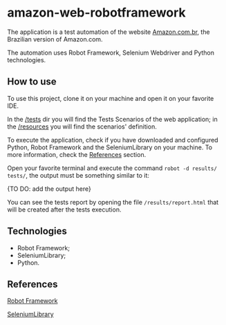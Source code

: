 # amazon-web-robotframework
The application is a test automation of the website [Amazon.com.br](https://www.amazon.com.br/), the Brazilian version of Amazon.com.

The automation uses Robot Framework, Selenium Webdriver and Python technologies.

## How to use
To use this project, clone it on your machine and open it on your favorite IDE.

In the [/tests](https://github.com/tiagocbarbosa/amazon-web-robotframework/tree/main/tests) dir you will find the Tests Scenarios of the web application; in the [/resources](https://github.com/tiagocbarbosa/amazon-web-robotframework/tree/main/resources) you will find the scenarios' definition.

To execute the application, check if you have downloaded and configured Python, Robot Framework and the SeleniumLibrary on your machine. To more information, check the [References](https://github.com/tiagocbarbosa/amazon-web-robotframework#References) section.

Open your favorite terminal and execute the command ``robot -d results/ tests/``, the output must be something similar to it:

{TO DO: add the output here}

You can see the tests report by opening the file ``/results/report.html`` that will be created after the tests execution.

## Technologies
- Robot Framework;
- SeleniumLibrary;
- Python.

## References
[Robot Framework](https://robotframework.org/)

[SeleniumLibrary](https://github.com/robotframework/SeleniumLibrary/)